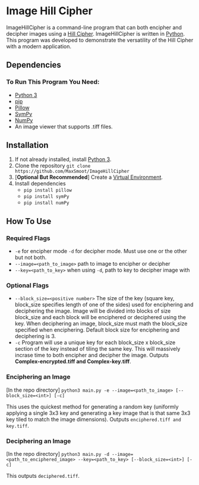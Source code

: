 # Image Hill Cipher

ImageHillCipher is a command-line program that can both encipher and decipher images using a [Hill Cipher](https://www.geeksforgeeks.org/hill-cipher/). ImageHillCipher is written in [Python](https://python.org). This program was developed to demonstrate the versatility of the Hill Cipher with a modern application.

## Dependencies

### To Run This Program You Need:

+ [Python 3](https://www.python.org/downloads/)
+ [pip](https://pip.pypa.io/en/stable/installation/)
+ [Pillow](https://python-pillow.org/)
+ [SymPy](https://www.sympy.org/en/index.html)
+ [NumPy](https://numpy.org/)
+ An image viewer that supports .tiff files.

## Installation

1. If not already installed, install [Python 3](https://www.python.org/downloads/).
2. Clone the repository `git clone https://github.com/MaxSmoot/ImageHillCipher`
3. [**Optional But Recommended**] Create a [Virtual Environment](https://docs.python.org/3/library/venv.html).
4. Install dependencies
      - `pip install pillow`
      - `pip install symPy`
      - `pip install numPy`

## How To Use

### Required Flags

+ `-e` for encipher mode `-d` for decipher mode. Must use one or the other but not both.
+ `--image=<path_to_image>` path to image to encipher or decipher
+ `--key=<path_to_key>` when using `-d`, path to key to decipher image with
### Optional Flags
+ `--block_size=<positive number>` The size of the key (square key, block_size specifies length of one of the sides) used for enciphering and deciphering the image. Image will be divided into blocks of size block_size and each block will be enciphered or deciphered using the key. When deciphering an image, block_size must math the block_size specified when enciphering. Default block size for enciphering and deciphering is 3.
+ `-c` Program will use a unique key for each block_size x block_size section of the key instead of tiling the same key. This will massively incrase time to both encipher and decipher the image. Outputs **Complex-encrypted.tiff and Complex-key.tiff**.

### Enciphering an Image

[In the repo directory] `python3 main.py -e --image=<path_to_image> [--block_size=<int>] [-c]`

This uses the quickest method for generating a random key (uniformly applying a single 3x3 key and generating a key image that is that same 3x3 key tiled to match the image dimensions). Outputs `enciphered.tiff and key.tiff`.

### Deciphering an Image

[In the repo directory] `python3 main.py -d --image=<path_to_enciphered_image> --key=<path_to_key> [--block_size=<int>] [-c]`

This outputs `deciphered.tiff`.
